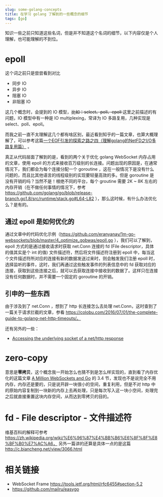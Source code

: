 ```yaml
---
slug: some-golang-concepts
title: 在学习 golang 了解到的一些概念的细节
tags: [go]
---
```


知识一些之前只知道这些名词，但是并不知道这个名词的细节，以下内容仅是个人理解，也可能理解的不到位。

# epoll

这个词之前只是尝尝看到对比

* 同步 IO
* 异步 IO
* 阻塞 IO
* 非阻塞 IO

这几个概念时，会提到的 IO 模型，<del>比如：select、poll、epoll </del> 这里之前描述的有问题，IO 模型中有一种是 IO multiplexing，常译为 IO 多路复用，几种实现是 select、poll、epoll。

而我之前一直不太理解这几个都有啥区别，最近看到知乎的一篇文章，也算大概理解了，可以参考这篇[一个EOF引发的探索之路之四（理解golang的NetFD之I/O多路复用篇）](https://zhuanlan.zhihu.com/p/53687302) 。

真正从代码层面了解到的是，看到的两个关于优化 golang WebSocket 内存占用的文章，使用 epoll 的方式来接收百万级别的长连接。问题出现的原因是，在通常情况下，我们都会为每个连接分配一个 goroutine ，这在一般情况下是没有什么问题的，而且比其他语言的线程级别的实现要轻量高效的多。但是 goroutine 是没有开销的吗？当然不是！根绝不同的平台，每个 groutine 需要 2K ~ 8K 左右的内存开销（在不做任何事情的情况下，参考 https://github.com/golang/go/blob/release-branch.go1.8/src/runtime/stack.go#L64-L82  ），那么这时候，有什么办法优化么？是有的。

## 通过 epoll 是如何优化的
通过文章中的代码优化示例（https://github.com/eranyanay/1m-go-websockets/blob/master/4_optimize_gobwas/epoll.go  ），我们可以了解到，epoll 方式的是通过接收请求时获取 net.Conn 连接的 fd (File descriptor，具体的值其实是个 int 的值) 文件描述符，然后将文件描述符注册到 epoll 中，每当这个文件描述符所对应的连接有新的数据发送过来时，则会触发我们注册 epoll 时，选择监听的事件，这时，我们再通过这些触发事件的列表信息中的 fd 获取对应的连接，获取到这些连接之后，就可以去获取连接中接收到的数据了。这样只在连接没有任何数据时，并不需要一个固定的 goroutine 的开销。

## 引申的一些东西
由于涉及到了 net.Conn ，想到了 http 长连接怎么去处理 net.Conn，这时查到了一篇关于请求拦截的文章，参看 https://colobu.com/2016/07/01/the-complete-guide-to-golang-net-http-timeouts/。

还有另外的一些：
* [Accessing the underlying socket of a net/http response](https://stackoverflow.com/questions/29531993/accessing-the-underlying-socket-of-a-net-http-response)


# zero-copy
意思是**零拷贝**，这个概念我一开始怎么也猜不到是怎么样实现的，直到看了内存优化的这篇文章 [A Million WebSockets and Go](https://www.freecodecamp.org/news/million-websockets-and-go-cc58418460bb/) 的 3.4 节，发现也不是说完全不用内存，内存还是要的，只是说开辟一块很小的空间，重复利用，但是不对 http 中的原始内容复制到一块新的内存上去再处理，只是每次写入这一块小空间，处理完之后就直接重置这块内存空间，从而达到零拷贝的目的。

# fd - File descriptor - 文件描述符
维基百科的解释可参考 https://zh.wikipedia.org/wiki/%E6%96%87%E4%BB%B6%E6%8F%8F%E8%BF%B0%E7%AC%A6，
另外一篇讲的还算是具体一点的是这篇 http://c.biancheng.net/view/3066.html


# 相关链接
* WebSocket Frame https://tools.ietf.org/html/rfc6455#section-5.2
* https://github.com/mailru/easygo
